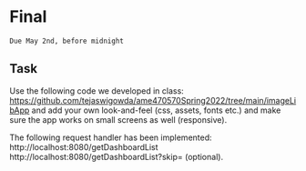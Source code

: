 # Final
`Due May 2nd, before midnight`

## Task

Use the following code we developed in class: https://github.com/tejaswigowda/ame470570Spring2022/tree/main/imageLibApp
and add your own look-and-feel (css, assets, fonts etc.) and make sure
the app works on small screens as well (responsive).


The following request handler has been implemented:
http://localhost:8080/getDashboardList
http://localhost:8080/getDashboardList?skip=<num> (optional).
